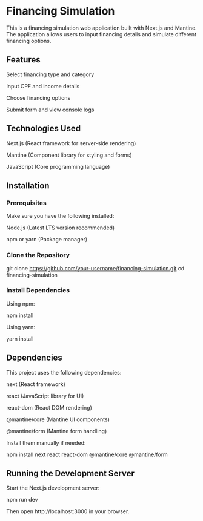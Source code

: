 # Financing Simulation

This is a financing simulation web application built with Next.js and Mantine. The application allows users to input financing details and simulate different financing options.

## Features

Select financing type and category

Input CPF and income details

Choose financing options

Submit form and view console logs

## Technologies Used

Next.js (React framework for server-side rendering)

Mantine (Component library for styling and forms)

JavaScript (Core programming language)

## Installation

### Prerequisites

Make sure you have the following installed:

Node.js (Latest LTS version recommended)

npm or yarn (Package manager)

### Clone the Repository

git clone https://github.com/your-username/financing-simulation.git
cd financing-simulation

### Install Dependencies

Using npm:

npm install

Using yarn:

yarn install

## Dependencies

This project uses the following dependencies:

next (React framework)

react (JavaScript library for UI)

react-dom (React DOM rendering)

@mantine/core (Mantine UI components)

@mantine/form (Mantine form handling)

Install them manually if needed:

npm install next react react-dom @mantine/core @mantine/form

## Running the Development Server

Start the Next.js development server:

npm run dev

Then open http://localhost:3000 in your browser.
